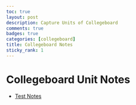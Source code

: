 ```yaml
---
toc: true
layout: post
description: Capture Units of Collegeboard
comments: true
badges: true
categories: [collegeboard]
title: Collegeboard Notes
sticky_rank: 1
---
```


# Collegeboard Unit Notes

- [Test Notes](/_posts/2022-08-29-testnotes.md)